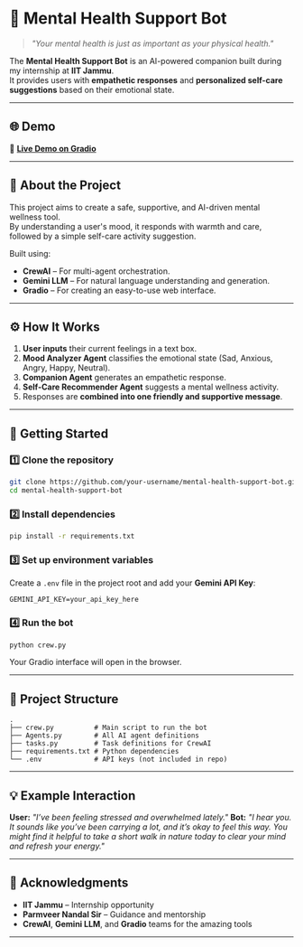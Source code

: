 
# 🧠 Mental Health Support Bot

> *"Your mental health is just as important as your physical health."*  

The **Mental Health Support Bot** is an AI-powered companion built during my internship at **IIT Jammu**.  
It provides users with **empathetic responses** and **personalized self-care suggestions** based on their emotional state.  

---

## 🌐 Demo  
🔗 [**Live Demo on Gradio**](https://www.linkedin.com/posts/muskan-sharma2208_aiforgood-mentalhealthmatters-crewai-activity-7359974250339794944-I8Sw?utm_source=share&utm_medium=member_desktop&rcm=ACoAAFoJALEBmuYl7p_GVlFFzgVh4v3dJL4x9ak)  

---

## 📌 About the Project  
This project aims to create a safe, supportive, and AI-driven mental wellness tool.  
By understanding a user's mood, it responds with warmth and care, followed by a simple self-care activity suggestion.  

Built using:  
- **CrewAI** – For multi-agent orchestration.  
- **Gemini LLM** – For natural language understanding and generation.  
- **Gradio** – For creating an easy-to-use web interface.  

---

## ⚙️ How It Works  
1. **User inputs** their current feelings in a text box.  
2. **Mood Analyzer Agent** classifies the emotional state (Sad, Anxious, Angry, Happy, Neutral).  
3. **Companion Agent** generates an empathetic response.  
4. **Self-Care Recommender Agent** suggests a mental wellness activity.  
5. Responses are **combined into one friendly and supportive message**.  

---

## 🚀 Getting Started  

### 1️⃣ Clone the repository
```bash
git clone https://github.com/your-username/mental-health-support-bot.git
cd mental-health-support-bot
```

### 2️⃣ Install dependencies

```bash
pip install -r requirements.txt
```

### 3️⃣ Set up environment variables

Create a `.env` file in the project root and add your **Gemini API Key**:

```env
GEMINI_API_KEY=your_api_key_here
```

### 4️⃣ Run the bot

```bash
python crew.py
```

Your Gradio interface will open in the browser.

---

## 📂 Project Structure

```
.
├── crew.py          # Main script to run the bot
├── Agents.py        # All AI agent definitions
├── tasks.py         # Task definitions for CrewAI
├── requirements.txt # Python dependencies
└── .env             # API keys (not included in repo)
```

---

## 💡 Example Interaction

**User:** *"I’ve been feeling stressed and overwhelmed lately."*
**Bot:**
*"I hear you. It sounds like you’ve been carrying a lot, and it’s okay to feel this way.
You might find it helpful to take a short walk in nature today to clear your mind and refresh your energy."*

---

## 🙏 Acknowledgments

* **IIT Jammu** – Internship opportunity
* **Parmveer Nandal Sir** – Guidance and mentorship
* **CrewAI**, **Gemini LLM**, and **Gradio** teams for the amazing tools

---



